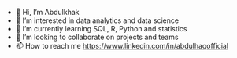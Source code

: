 - 👋 Hi, I’m Abdulkhak
- 👀 I’m interested in data analytics and data science
- 🌱 I’m currently learning SQL, R, Python and statistics
- 💞️ I’m looking to collaborate on projects and teams
- 📫 How to reach me https://www.linkedin.com/in/abdulhaqofficial

<!---
AbdulHaqq2001/AbdulHaqq2001 is a ✨ special ✨ repository because its `README.md` (this file) appears on your GitHub profile.
You can click the Preview link to take a look at your changes.
--->
